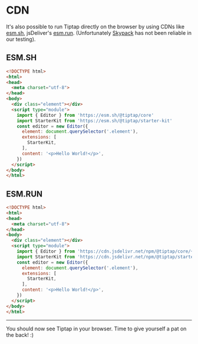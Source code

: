 # CDN

It's also possible to run Tiptap directly on the browser by using CDNs like [esm.sh](https://esm.sh), jsDeliver's [esm.run](https://esm.run). (Unfortunately [Skypack](https://skypack.dev) has not been reliable in our testing).

## ESM.SH

```html
<!DOCTYPE html>
<html>
<head>
  <meta charset="utf-8">
</head>
<body>
  <div class="element"></div>
  <script type="module">
    import { Editor } from 'https://esm.sh/@tiptap/core'
    import StarterKit from 'https://esm.sh/@tiptap/starter-kit'
    const editor = new Editor({
      element: document.querySelector('.element'),
      extensions: [
        StarterKit,
      ],
      content: '<p>Hello World!</p>',
    })
  </script>
</body>
</html>
```

## ESM.RUN

```html
<!DOCTYPE html>
<html>
<head>
  <meta charset="utf-8">
</head>
<body>
  <div class="element"></div>
  <script type="module">
    import { Editor } from 'https://cdn.jsdelivr.net/npm/@tiptap/core/+esm'
    import StarterKit from 'https://cdn.jsdelivr.net/npm/@tiptap/starter-kit/+esm'
    const editor = new Editor({
      element: document.querySelector('.element'),
      extensions: [
        StarterKit,
      ],
      content: '<p>Hello World!</p>',
    })
  </script>
</body>
</html>
```

---

You should now see Tiptap in your browser. Time to give yourself a pat on the back! :)

